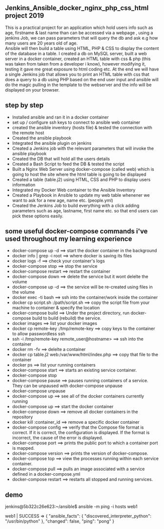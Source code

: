 ## Jenkins_Ansible_docker_nginx_php_css_html project 2019 ##

This is a practical project for an application which hold users info such as age, firstname & last name than can be accessed via a webpage , using a jenkins Job, we can pass parameters that will query the db and ask e.g how many users are 20 years old of age.  
Ansible will then build a table using HTML, PHP & CSS to display the content of the database in a table.
I created a db on MySQL server, built a web server in a docker container, created an HTML table with css & php (this was taken from taken from a developer i know), however modifying it, testing it gave me great exposure to html coding etc.
At the end we will have a single Jenkins job that allows you to print an HTML table with css that does a query to a db using PHP based on the end user input and ansible will do the magic pulling in the template to the webserver and the info will be displayed on your browser. 

## step by step ##

*  Installed ansible and ran it in a docker container
*  set up / configure ssh keys to connect to ansible web container
*  created the ansible inventory (hosts file) & tested the connection with the remote host 
*  Created the ansible playbook
*  Integrated the ansible plugin on jenkins
*  Created a Jenkins job with the relevant parameters that will invoke the ansible playbook
*  Created the DB that will hold all the users details
*  Created a Bash Script to feed the DB & tested the script
*  Built a Nginx Web Server using docker-compose (called web) which is going to host the site where the html table is going to be 
   displayed
*  Created a table (table.j2) using HTML, CSS and PHP to display users information
*  Integrated my Docker Web container to the Ansible Inventory
*  Created a Playbook in Ansible to update my web table whenener we want to ask for a new age, name etc. (people.yml)
*  Created the Jenkins Job to build everything with a click adding parameters such as age, lastname, first name etc. so that end users
   can pick these options easily.


## some useful docker-compose commands i've used throughout my learning experience ##
* docker-compose up -d ==> start the docker container in the background
* docker info | grep -i root ==> where docker is saving its files
* docker logs -f <container> ==> check your container's logs 
* docker-compose stop ==> stop the service
* docker-compose restart <container> ==> restart the container
* docker-compose down ==> delete the service but it wont delelte the volume
* docker-compose up -d  ==> the service will be re-created using files in the volume
* docker exec -ti <container> bash ==> ssh into the container/work inside the container
* docker cp script.sh <container>:/path/script.sh ==> copy the script file from your machine to container & specify the location
* docker-compose build ==> Under the project directory, run docker-compose build to build (rebuild) the service.
* docker images ==> list your docker images
* docker cp remote-key <container>:/tmp/remote-key ==> copy keys to the container to allow passwordless ssh
* ssh -i /tmp/remote-key remote_user@hostname> ==> ssh into the container 
* docker rm -fv <container-name> ==> delelte a container
* docker cp table.j2 web:/var/www/html/index.php ==> copy that file to the container
* docker ps ==> list your running containers
* docker-compose start <service> ==> starts an existing service container.
* docker-compose stop
* docker-compose pause <service> ==> pauses running containers of a service. They can be unpaused with docker-compose unpause
* docker-compose unpause
* docker-compose up ==> see all of the docker containers currently running
* docker-compose up ==> start the docker container
* docker-compose down ==> remove all docker containers in the repository
* docker kill :container_id ==> remove a specific docker container
* docker-compose config ==> verify that the Compose file format is correct. If it is correct, the configuration is displayed. If the 
  format is incorrect, the cause of the error is displayed.
* docker-compose port ==> prints the public port to which a container port is mapped.
* docker-compose version ==> prints the version of docker-compose.
* docker-compose top ==> view the processes running within each service container.
* docker-compose pull <service> ==> pulls an image associated with a service defined in a docker-compose.yml
* docker-compose restart <service> ==> restarts all stopped and running services.

## demo ##
jenkins@5b322c26e623:~/ansible$ ansible -m ping -i hosts web1

web1 | SUCCESS => {
    "ansible_facts": {
        "discovered_interpreter_python": "/usr/bin/python"
    },
    "changed": false,
    "ping": "pong"
}

